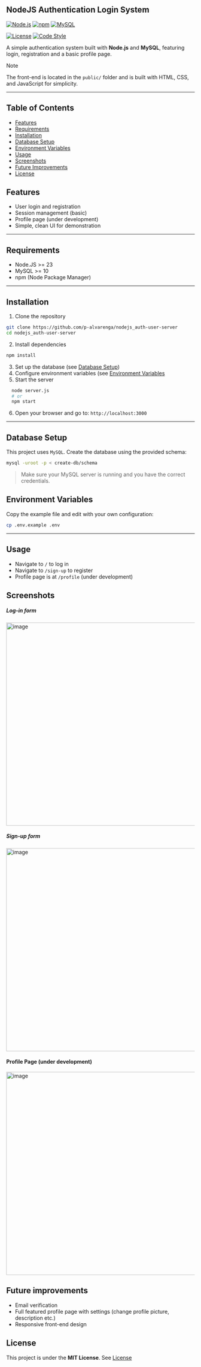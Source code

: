 ## NodeJS Authentication Login System

[![Node.js](https://img.shields.io/badge/Node.js-v23-green)](https://nodejs.org/)
[![npm](https://img.shields.io/badge/npm-vlatest-orange)](https://www.npmjs.com/)
[![MySQL](https://img.shields.io/badge/MySQL-v10-blue)](https://www.mysql.com/)

[![License](https://img.shields.io/badge/License-MIT-yellow)](LICENSE)
[![Code Style](https://img.shields.io/badge/Code%20Style-Standard-brightgreen)](https://standardjs.com/)

A simple authentication system built with **Node.js** and **MySQL**, featuring login, registration and a basic profile page. 



> [!NOTE]
> The front-end is located in the `public/` folder and is built with HTML, CSS, and JavaScript for simplicity.

---

## Table of Contents 

- [Features](#features)
- [Requirements](#requirements)
- [Installation](#installation)
- [Database Setup](#database-setup)
- [Environment Variables](#environment-variables)
- [Usage](#usage)
- [Screenshots](#screenshots)
- [Future Improvements](#future-improvements)
- [License](#license)


## Features
- User login and registration
- Session management (basic)
- Profile page (under development)
- Simple, clean UI for demonstration

--- 

## Requirements 

- Node.JS >= 23
- MySQL >= 10 
- npm (Node Package Manager) 

--- 

## Installation

1. Clone the repository
```bash
git clone https://github.com/p-alvarenga/nodejs_auth-user-server
cd nodejs_auth-user-server
```
2. Install dependencies
```bash
npm install 
```
3. Set up the database (see [Database Setup](#database-setup))
4. Configure environment variables (see [Environment Variables](#environment-variables)
5. Start the server
```bash
  node server.js
  # or
  npm start
```
6. Open your browser and go to: `http://localhost:3000`

---

## Database Setup

This project uses `MySQL`. Create the database using the provided schema: 
```bash
mysql -uroot -p < create-db/schema
```

> Make sure your MySQL server is running and you have the correct credentials.

## Environment Variables
Copy the example file and edit with your own configuration: 

```bash
cp .env.example .env
```

--- 

## Usage 
- Navigate to `/` to log in
- Navigate to `/sign-up` to register
- Profile page is at `/profile` (under development) 


## Screenshots

##### Log-in form 
<img width="542" height="auto" alt="image" src="https://github.com/user-attachments/assets/efba4a2d-d339-4c27-aea3-4ecce2dd1062" />


##### Sign-up form 
<img width="542" height="auto" alt="image" src="https://github.com/user-attachments/assets/bc8615f6-55c4-48e8-b9c7-e518ca52592d" />

#### Profile Page (under development)
<img width="542" height="auto" alt="image" src="https://github.com/user-attachments/assets/2ddee16c-ed32-438a-b3cf-ed804f1663a3" />

## Future improvements
- Email verification
- Full featured profile page with settings (change profile picture, description etc.)
- Responsive front-end design

## License 
This project is under the **MIT License**. See [License](LICENSE)
